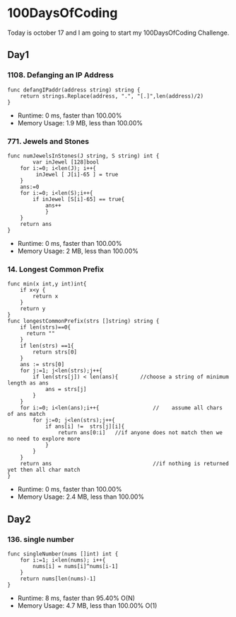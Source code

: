 # 100DaysOfCoding

Today is october 17 and I am going to start my 100DaysOfCoding Challenge.


## Day1
### 1108. Defanging an IP Address


```
func defangIPaddr(address string) string {
    return strings.Replace(address, ".", "[.]",len(address)/2)
}
```
* Runtime: 0 ms, faster than 100.00% 
* Memory Usage: 1.9 MB, less than 100.00%

### 771. Jewels and Stones


```
func numJewelsInStones(J string, S string) int {
        var inJewel [128]bool
	for i:=0; i<len(J); i++{
	     inJewel [ J[i]-65 ] = true
	}
	ans:=0
	for i:=0; i<len(S);i++{
		if inJewel [S[i]-65] == true{
			ans++ 
	        }
	}
	return ans
}
```
* Runtime: 0 ms, faster than 100.00%
* Memory Usage:  2 MB, less than 100.00%
### 14. Longest Common Prefix


```
func min(x int,y int)int{
	if x<y {
		return x
	}
	return y
}
func longestCommonPrefix(strs []string) string {
	if len(strs)==0{
	  return ""
	}
	if len(strs) ==1{
		return strs[0]
	}
	ans := strs[0]        
	for j:=1; j<len(strs);j++{
		if len(strs[j]) < len(ans){       //choose a string of minimum length as ans
			ans = strs[j]
		}
	}        
	for i:=0; i<len(ans);i++{                 //	assume all chars of ans match
		for j:=0; j<len(strs);j++{
			if ans[i] !=  strs[j][i]{
				return ans[0:i]   //if anyone does not match then we no need to explore more
			}
		}
	}
	return ans                                //if nothing is returned yet then all char match
}
```
* Runtime: 0 ms, faster than 100.00% 
* Memory Usage:  2.4 MB, less than 100.00%
## Day2
### 136. single number
```
func singleNumber(nums []int) int { 
    for i:=1; i<len(nums); i++{
		nums[i] = nums[i]^nums[i-1]
	}
    return nums[len(nums)-1]
}
```
* Runtime: 8 ms, faster than 95.40% O(N)
* Memory Usage:  4.7 MB, less than 100.00% O(1)

